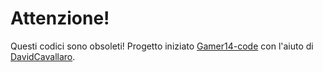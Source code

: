 # Attenzione!

Questi codici sono obsoleti! Progetto iniziato [Gamer14-code](https://github.com/Gamer14-code) con l'aiuto di [DavidCavallaro](https://github.com/DavidCavallaro).
